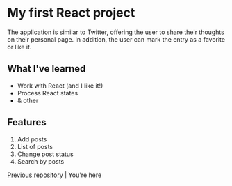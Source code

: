 # My first React project

The application is similar to Twitter, offering the user to share their thoughts on their personal page. In addition, the user can mark the entry as a favorite or like it.

## What I've learned

* Work with React (and I like it!)
* Process React states
* & other

## Features 

1. Add posts
2. List of posts
3. Change post status
4. Search by posts

[Previous repository](https://github.com/mnerpyctno/secondJSproject) | You're here
